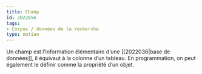 ```yaml
---
title: Champ
id: 2022056
tags:
- Corpus / données de la recherche
type: notion
---
```


Un champ est l’information élémentaire d’une [[2022036|base de données]], il équivaut à la colonne d’un tableau. En programmation, on peut également le définir comme la propriété d’un objet.

